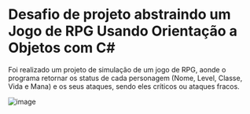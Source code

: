 # Desafio de projeto abstraindo um Jogo de RPG Usando Orientação a Objetos com C#



Foi realizado um projeto de simulação de um jogo de RPG, aonde o programa retornar os status de cada personagem (Nome, Level, Classe, Vida e Mana) e os seus ataques, sendo eles críticos ou ataques fracos.

![image](https://user-images.githubusercontent.com/107003879/181136811-7baee7a1-bfd4-4ed8-aed0-a5ace6d0f67c.png)
